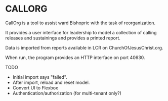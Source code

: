 # CALLORG

CallOrg is a tool to assist ward Bishopric 
with the task of reorganization.

It provides a user interface for leadership
to model a collection of calling releases and
sustainings and provides a printed report.

Data is imported from reports available in
LCR on ChurchOfJesusChrist.org.

When run, the program provides an HTTP interface 
on port 40630.

TODO
- Initial import says "failed". 
- After import, reload and reset model.
- Convert UI to Flexbox
- Authentication/authorization (for multi-tenant only?)
